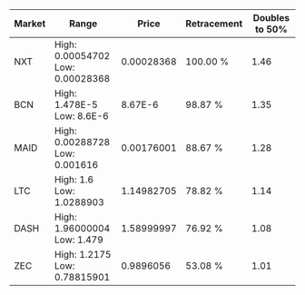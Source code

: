 | Market | Range | Price| Retracement | Doubles to 50% |
| --- | --- | --- | --- | --- |
| NXT | High: 0.00054702<br />Low: 0.00028368 | 0.00028368 | 100.00 % | 1.46 |
| BCN | High: 1.478E-5<br />Low: 8.6E-6 | 8.67E-6 | 98.87 % | 1.35 |
| MAID | High: 0.00288728<br />Low: 0.001616 | 0.00176001 | 88.67 % | 1.28 |
| LTC | High: 1.6<br />Low: 1.0288903 | 1.14982705 | 78.82 % | 1.14 |
| DASH | High: 1.96000004<br />Low: 1.479 | 1.58999997 | 76.92 % | 1.08 |
| ZEC | High: 1.2175<br />Low: 0.78815901 | 0.9896056 | 53.08 % | 1.01 |

